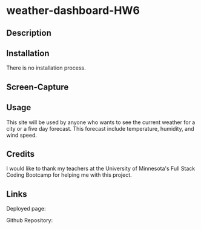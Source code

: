 # weather-dashboard-HW6

## Description

## Installation

There is no installation process.

## Screen-Capture

## Usage

This site will be used by anyone who wants to see the current weather for a city or a five day forecast. This forecast include temperature, humidity, and wind speed.

## Credits

I would like to thank my teachers at the University of Minnesota's Full Stack Coding Bootcamp for helping me with this project.

## Links

Deployed page:

Github Repository: